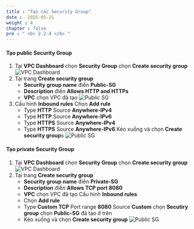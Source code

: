 ```yaml
---
title : "Tạo các Security Group"
date :  2025-05-21 
weight : 4
chapter : false
pre : " <b> 2.2.4 </b> "
---
```


#### Tạo public Security Group
1. Tại **VPC Dashboard** chọn **Security Group** chọn **Create security group**
    ![VPC Dashboard](/images/2-Setup-Resource/2.2-CreateVPC/2.2.4-SecurityGroup/0001-VPCDashboard.png)
2. Tại trang **Create security group**
    - **Security group name** điền **Public-SG**
    - **Description** điền **Allows HTTP and HTTPs**
    - **VPC** chọn VPC đã tạo
    ![Public SG](/images/2-Setup-Resource/2.2-CreateVPC/2.2.4-SecurityGroup/0002-PublicSG.png)
3. Cấu hình **Inbound rules**
Chọn **Add rule**
    - Type **HTTP** Source **Anywhere-IPv4**
    - Type **HTTP** Source **Anywhere-IPv6**
    - Type **HTTPS** Source **Anywhere-IPv4**
    - Type **HTTPS** Source **Anywhere-IPv6**
Kéo xuống và chọn **Create security group**s
    ![Public SG](/images/2-Setup-Resource/2.2-CreateVPC/2.2.4-SecurityGroup/0003-PublicSG.png)


#### Tạo private Security Group
1. Tại **VPC Dashboard** chọn **Security Group** chọn **Create security group**
    ![VPC Dashboard](/images/2-Setup-Resource/2.2-CreateVPC/2.2.4-SecurityGroup/0004-VPCDashboard.png)
2. Tại trang **Create security group**
    - **Security group name** điền **Private-SG**
    - **Description** điền **Allows TCP port 8080**
    - **VPC** chọn VPC đã tạo
Cấu hình **Inbound rules**
    - Chọn **Add rule**
    - Type **Custom TCP** Port range **8080** Source **Custom** chọn **Secutiry group** chọn **Public-SG** đã tạo ở trên
    - Kéo xuống và chọn **Create security group**
    ![Public SG](/images/2-Setup-Resource/2.2-CreateVPC/2.2.4-SecurityGroup/0005-Private-SG.png)